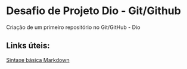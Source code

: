 # Desafio de Projeto Dio - Git/Github

Criação de um primeiro repositório no Git/GitHub - Dio

## Links úteis:

[Sintaxe básica Markdown](https://www.markdownguide.org/basic-syntax/)
